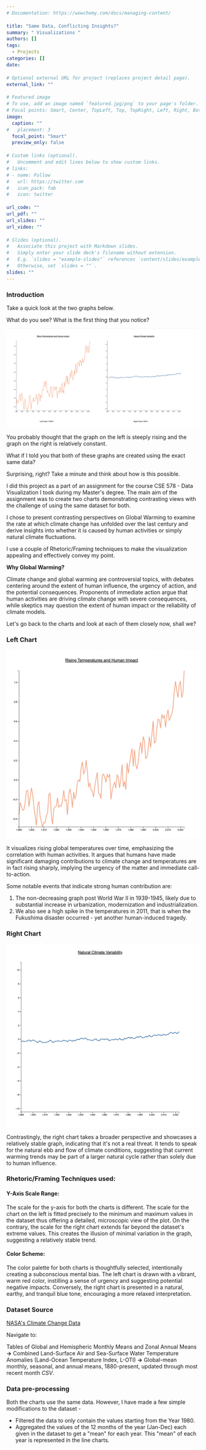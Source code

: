 ```yaml
---
# Documentation: https://wowchemy.com/docs/managing-content/

title: "Same Data, Conflicting Insights?"
summary: " Visualizations "
authors: []
tags: 
  - Projects
categories: []
date:

# Optional external URL for project (replaces project detail page).
external_link: ""

# Featured image
# To use, add an image named `featured.jpg/png` to your page's folder.
# Focal points: Smart, Center, TopLeft, Top, TopRight, Left, Right, BottomLeft, Bottom, BottomRight.
image:
  caption: ""
#   placement: 3
  focal_point: "Smart"
  preview_only: false

# Custom links (optional).
#   Uncomment and edit lines below to show custom links.
# links:
# - name: Follow
#   url: https://twitter.com
#   icon_pack: fab
#   icon: twitter

url_code: ""
url_pdf: ""
url_slides: ""
url_video: ""

# Slides (optional).
#   Associate this project with Markdown slides.
#   Simply enter your slide deck's filename without extension.
#   E.g. `slides = "example-slides"` references `content/slides/example-slides.md`.
#   Otherwise, set `slides = ""`.
slides: ""
---
```

### Introduction

Take a quick look at the two graphs below. 

What do you see? What is the first thing that you notice?

![screen reader text](trends1.png "")

You probably thought that the graph on the left is steeply rising and the graph on the right is relatively constant.

What if I told you that both of these graphs are created using the exact same data?

Surprising, right? Take a minute and think about how is this possible.

I did this project as a part of an assignment for the course CSE 578 - Data Visualization I took during my Master's degree. The main aim of the assignment was to create two charts demonstrating contrasting views with the challenge of using the same dataset for both.

I chose to present contrasting perspectives on Global Warming to examine the rate at which climate change has unfolded over the last century and derive insights into whether it is caused by human activities or simply natural climate fluctuations. 

I use a couple of Rhetoric/Framing techniques to make the visualization appealing and effectively convey my point.

**Why Global Warming?**

Climate change and global warming are controversial topics, with debates centering around the extent of human influence, the urgency of action, and the potential consequences. Proponents of immediate action argue that human activities are driving climate change with severe consequences, while skeptics may question the extent of human impact or the reliability of climate models.

Let's go back to the charts and look at each of them closely now, shall we?

### Left Chart
![screen reader text](left.png "")

It visualizes rising global temperatures over time, emphasizing the correlation with human activities. It argues that humans have made significant damaging contributions to climate change and temperatures are in fact rising sharply, implying the urgency of the matter and immediate call-to-action.

Some notable events that indicate strong human contribution are:
1.  The non-decreasing graph post World War II in 1939-1945, likely due to substantial increase in urbanization, modernization and industrialization.
2. We also see a high spike in the temperatures in 2011, that is when the Fukushima disaster occurred - yet another human-induced tragedy.

### Right Chart
![screen reader text](right.png "")

Contrastingly, the right chart takes a broader perspective and showcases a relatively stable graph, indicating that it's not a real threat. It tends to speak for the natural ebb and flow of climate conditions, suggesting that current warming trends may be part of a larger natural cycle rather than solely due to human influence.

### Rhetoric/Framing Techniques used:
#### Y-Axis Scale Range: 
The scale for the y-axis for both the charts is different. The scale for the chart on the left is fitted precisely to the minimum and maximum values in the dataset thus offering a detailed, microscopic view of the plot. On the contrary, the scale for the right chart extends far beyond the dataset's extreme values. This creates the illusion of minimal variation in the graph, suggesting a relatively stable trend.
#### Color Scheme: 
The color palette for both charts is thoughtfully selected, intentionally creating a subconscious mental bias. The left chart is drawn with a vibrant, warm red color, instilling a sense of urgency and suggesting potential negative impacts. Conversely, the right chart is presented in a natural, earthy, and tranquil blue tone, encouraging a more relaxed interpretation.


### Dataset Source 
[NASA's Climate Change Data](https://data.giss.nasa.gov/gistemp/)

Navigate to:  

Tables of Global and Hemispheric Monthly Means and Zonal Annual Means **->** Combined Land-Surface Air and Sea-Surface Water Temperature Anomalies (Land-Ocean Temperature Index, L-OTI) **->** Global-mean monthly, seasonal, and annual means, 1880-present, updated through most recent month _CSV_.

### Data pre-processing 
Both the charts use the same data. However, I have made a few simple modifications to the dataset -
- Filtered the data to only contain the values starting from the Year 1980.
- Aggregated the values of the 12 months of the year (Jan-Dec) each given in the dataset to get a "mean" for each year. This "mean" of each year is represented in the line charts.